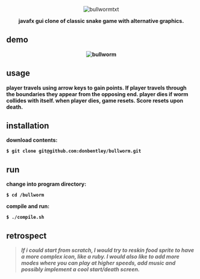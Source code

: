 <div align="center">
  
![bullwormtxt](https://github.com/donbentley/bullworm/assets/71290621/cf2b1713-6ac9-4c3a-a573-50e8e828f388)

<b>javafx gui clone of classic snake game with alternative  graphics.
</div>

## demo
<div align="center">

![bullworm](https://github.com/donbentley/bullworm/assets/71290621/e5c06d26-e4bd-4125-892c-f152a604320c)

</div>

## usage
player travels using arrow keys to gain points. If player travels through the boundaries they appear from the opposing end. player dies if worm collides with itself. when player dies, game resets. Score resets upon death.


## installation
download contents:
```
$ git clone git@github.com:donbentley/bullworm.git
```

## run
change into program directory:
```
$ cd /bullworm
```
compile and run:
```
$ ./compile.sh
```

## retrospect

><i>If i could start from scratch, I would try to reskin food sprite to have a more complex icon, like a ruby. I would also like to add more modes where you can play at higher speeds, add music and possibly implement a cool start/death screen.
